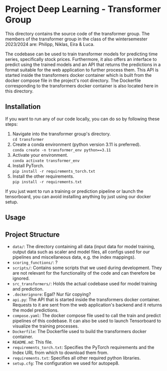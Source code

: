 # Project Deep Learning - Transformer Group

This directory contains the source code of the transformer group. The members of the transformer group in the class of the wintersemester 2023/2024 are: Philipp, Niklas, Eira & Luca.

The codebase can be used to train transformer models for predicting time series, specifically stock prices. Furthermore, it also offers an interface to predict using the trained models and an API that returns the predictions in a format suitable for the web application to further process them. This API is started inside the transformers docker container which is built from the docker compose file in the project's root directory. The Dockerfile corresponding to the transformers docker container is also located here in this directory.

## Installation

If you want to run any of our code locally, you can do so by following these steps:

1. Navigate into the transformer group's directory.
<br>```cd transformer```
2. Create a conda environment (python version 3.11 is preferred).
<br>```conda create -n transformer_env python==3.11```
3. Activate your environment.
<br>```conda activate transformer_env```
4. Install PyTorch.
<br>```pip install -r requirements_torch.txt```
5. Install the other requirements.
<br>```pip install -r requirements.txt```

If you just want to run a training or prediction pipeline or launch the tensorboard, you can avoid installing anything by just using our docker setup.

## Usage

## Project Structure

- `data/`: The directory containing all data (input data for model training, output data such as scaler and model files, all configs used for our pipelines and miscellaneous data, e.g. the index mappings).
- `scoring_functions/`: ?
- `scripts/`: Contains some scripts that we used during development. They are not relevant for the functionality of the code and can therefore be ignored.
- `src_transformers/`: Holds the actual codebase used for model training and prediction.
- `.dockerignore`: Egal? Nur für copying?
- `api.py`: The API that is started inside the transformers docker container. Requests to it are sent from the web application's backend and it returns the model predictions.
- `compose.yaml`: The docker compose file used to call the train and predict pipelines of this codebase. It can also be used to launch Tensorboard to visualize the training processes.
- `Dockerfile`: The Dockerfile used to build the transformers docker container.
- `README.md`: This file.
- `requirements_torch.txt`: Specifies the PyTorch requirements and the Index URL from which to download them from.
- `requirements.txt`: Specifies all other required python libraries.
- `setup.cfg`: The configuration we used for autopep8.
